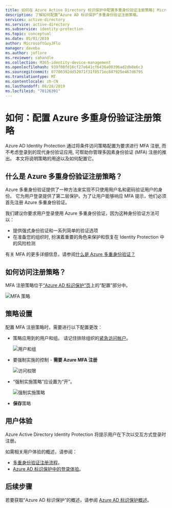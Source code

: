 ```yaml
---
title: 如何在 Azure Active Directory 标识保护中配置多重身份验证注册策略| Microsoft Docs
description: 了解如何配置“Azure AD 标识保护”多重身份验证注册策略。
services: active-directory
ms.service: active-directory
ms.subservice: identity-protection
ms.topic: conceptual
ms.date: 05/01/2019
author: MicrosoftGuyJFlo
manager: daveba
ms.author: joflore
ms.reviewer: sahandle
ms.collection: M365-identity-device-management
ms.openlocfilehash: 939f08fd16cf27e641cf6436a00396ad2db8e6c3
ms.sourcegitcommit: 07700392dd52071f31f0571ec847925e467d6795
ms.translationtype: MT
ms.contentlocale: zh-CN
ms.lasthandoff: 08/28/2019
ms.locfileid: "70126391"
---
```

# <a name="how-to-configure-the-azure-multi-factor-authentication-registration-policy"></a>如何：配置 Azure 多重身份验证注册策略

Azure AD Identity Protection 通过将条件访问策略配置为要求进行 MFA 注册, 而不考虑登录到的现代身份验证应用, 可帮助你管理多因素身份验证 (MFA) 注册的推出。 本文将说明策略的用途以及如何配置它。



## <a name="what-is-the-azure-multi-factor-authentication-registration-policy"></a>什么是 Azure 多重身份验证注册策略？

Azure 多重身份验证提供了一种方法来实现不只使用用户名和密码验证用户的身份。 它为用户登录提供了第二层保护。为了让用户能够响应 MFA 提示，他们必须首先注册 Azure 多重身份验证。

我们建议你要求用户登录使用 Azure 多重身份验证，因为这种身份验证方法可以：

- 提供强式身份验证和一系列简单的验证选项
- 在准备您的组织时, 扮演着重要的角色来保护和恢复在 Identity Protection 中的风险检测

有关 MFA 的更多详细信息，请参阅[什么是 Azure 多重身份验证？](../authentication/howto-mfa-getstarted.md)

## <a name="how-do-i-access-the-registration-policy"></a>如何访问注册策略？

MFA 注册策略位于[“Azure AD 标识保护”页](https://portal.azure.com/#blade/Microsoft_AAD_ProtectionCenter/IdentitySecurityDashboardMenuBlade/SignInPolicy)上的“配置”部分中。

![MFA 策略](./media/howto-mfa-policy/1014.png)

## <a name="policy-settings"></a>策略设置

配置 MFA 注册策略时，需要进行以下配置更改：

- 策略应用到的用户和组。 请记住排除组织的[紧急访问帐户](../users-groups-roles/directory-emergency-access.md)。

    ![用户和组](./media/howto-mfa-policy/11.png)

- 要强制实施的控制 - **需要 Azure MFA 注册**

    ![访问权限](./media/howto-mfa-policy/12.png)

- “强制实施策略”应设置为“开”。

    ![强制实施策略](./media/howto-mfa-policy/14.png)

- **保存**策略

## <a name="user-experience"></a>用户体验

Azure Active Directory Identity Protection 将提示用户在下次以交互方式登录时注册。

如需相关用户体验的概述，请参阅：

- [多重身份验证注册流程](flows.md#multi-factor-authentication-registration)。  
- [Azure AD 标识保护中的登录体验](flows.md)。  

## <a name="next-steps"></a>后续步骤

若要获取“Azure AD 标识保护”的概述，请参阅 [Azure AD 标识保护概述](overview.md)。
